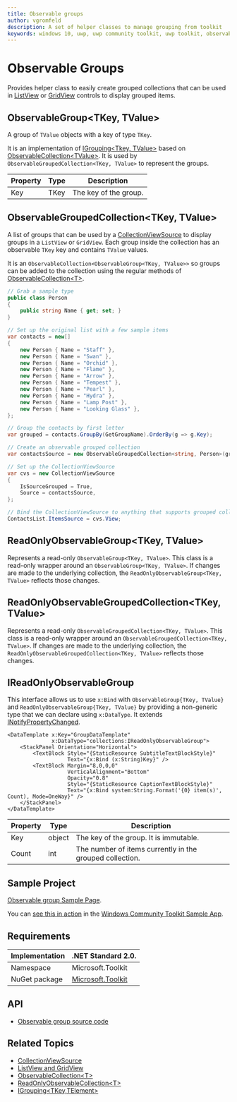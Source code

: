```yaml
---
title: Observable groups
author: vgromfeld
description: A set of helper classes to manage grouping from toolkit
keywords: windows 10, uwp, uwp community toolkit, uwp toolkit, observable, grouping, group, observablecollection
---
```


# Observable Groups

Provides helper class to easily create grouped collections that can be used in [ListView](/uwp/api/Windows.UI.Xaml.Controls.ListView) or [GridView](/uwp/api/Windows.UI.Xaml.Controls.GridView) controls to display grouped items.

## ObservableGroup<TKey, TValue>

A group of `TValue` objects with a key of type `TKey`.

It is an implementation of [IGrouping<Tkey, TValue>](/dotnet/api/system.linq.igrouping-2?view=netstandard-2.0) based on [ObservableCollection\<TValue>](/dotnet/api/system.collections.objectmodel.observablecollection-1?view=netstandard-2.0).
It is used by `ObservableGroupedCollection<TKey, TValue>` to represent the groups.

| Property | Type | Description |
| -- | -- | -- |
| Key | TKey | The key of the group. |

## ObservableGroupedCollection<TKey, TValue>

A list of groups that can be used by a [CollectionViewSource](/uwp/api/Windows.UI.Xaml.Data.CollectionViewSource) to display groups in a `ListView` or `GridView`.
Each group inside the collection has an observable `TKey` key and contains `TValue` values.

It is an `ObservableCollection<ObservableGroup<TKey, TValue>>` so groups can be added to the collection using the regular methods of [ObservableCollection\<T>](/dotnet/api/system.collections.objectmodel.observablecollection-1?view=netstandard-2.0).

```csharp
// Grab a sample type
public class Person
{
    public string Name { get; set; }
}

// Set up the original list with a few sample items
var contacts = new[]
{
    new Person { Name = "Staff" },
    new Person { Name = "Swan" },
    new Person { Name = "Orchid" },
    new Person { Name = "Flame" },
    new Person { Name = "Arrow" },
    new Person { Name = "Tempest" },
    new Person { Name = "Pearl" },
    new Person { Name = "Hydra" },
    new Person { Name = "Lamp Post" },
    new Person { Name = "Looking Glass" },
};

// Group the contacts by first letter
var grouped = contacts.GroupBy(GetGroupName).OrderBy(g => g.Key);

// Create an observable grouped collection
var contactsSource = new ObservableGroupedCollection<string, Person>(grouped);

// Set up the CollectionViewSource
var cvs = new CollectionViewSource
{
    IsSourceGrouped = True,
    Source = contactsSource,
};

// Bind the CollectionViewSource to anything that supports grouped collections.
ContactsList.ItemsSource = cvs.View;
```

## ReadOnlyObservableGroup<TKey, TValue>

Represents a read-only `ObservableGroup<TKey, TValue>`.
This class is a read-only wrapper around an `ObservableGroup<TKey, TValue>`.
If changes are made to the underlying collection, the `ReadOnlyObservableGroup<TKey, TValue>` reflects those changes.

## ReadOnlyObservableGroupedCollection<TKey, TValue>

Represents a read-only `ObservableGroupedCollection<TKey, TValue>`.
This class is a read-only wrapper around an `ObservableGroupedCollection<TKey, TValue>`.
If changes are made to the underlying collection, the `ReadOnlyObservableGroupedCollection<TKey, TValue>` reflects those changes.

## IReadOnlyObservableGroup

This interface allows us to use `x:Bind` with `ObservableGroup{TKey, TValue}` and `ReadOnlyObservableGroup{TKey, TValue}` by providing
a non-generic type that we can declare using `x:DataType`.
It extends [INotifyPropertyChanged](/dotnet/api/system.componentmodel.inotifypropertychanged?view=netstandard-2.0).

```xaml
<DataTemplate x:Key="GroupDataTemplate"
              x:DataType="collections:IReadOnlyObservableGroup">
    <StackPanel Orientation="Horizontal">
        <TextBlock Style="{StaticResource SubtitleTextBlockStyle}"
                   Text="{x:Bind (x:String)Key}" />
        <TextBlock Margin="8,0,0,0"
                   VerticalAlignment="Bottom"
                   Opacity="0.8"
                   Style="{StaticResource CaptionTextBlockStyle}"
                   Text="{x:Bind system:String.Format('{0} item(s)', Count), Mode=OneWay}" />
    </StackPanel>
</DataTemplate>
```

| Property | Type | Description |
| -- | -- | -- |
| Key | object | The key of the group. It is immutable. |
| Count | int | The number of items currently in the grouped collection. |

## Sample Project

[Observable group Sample Page](https://github.com/windows-toolkit/WindowsCommunityToolkit/tree/rel/7.0.0/Microsoft.Toolkit.Uwp.SampleApp/SamplePages/ObservableGroup).

You can [see this in action](uwpct://Helpers?sample=ObservableGroup) in the [Windows Community Toolkit Sample App](https://aka.ms/windowstoolkitapp).

## Requirements

| Implementation | .NET Standard 2.0. |
| --- | --- |
| Namespace | Microsoft.Toolkit |
| NuGet package | [Microsoft.Toolkit](https://www.nuget.org/packages/Microsoft.Toolkit/) |

## API

- [Observable group source code](https://github.com/windows-toolkit/WindowsCommunityToolkit/blob/rel/7.0.0/Microsoft.Toolkit/Collections)

## Related Topics

- [CollectionViewSource](/uwp/api/Windows.UI.Xaml.Data.CollectionViewSource)
- [ListView and GridView](/windows/uwp/design/controls-and-patterns/listview-and-gridview)
- [ObservableCollection\<T\>](/dotnet/api/system.collections.objectmodel.observablecollection-1?view=netstandard-2.0)
- [ReadOnlyObservableCollection\<T\>](/dotnet/api/system.collections.objectmodel.readonlyobservablecollection-1?view=netstandard-2.0)
- [IGrouping\<TKey,TElement\>](/dotnet/api/system.linq.igrouping-2?view=netstandard-2.0)

